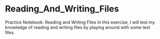 # Reading_And_Writing_Files
Practice Notebook: Reading and Writing Files In this exercise, I will test my knowledge of reading and writing files by playing around with some text files. 
